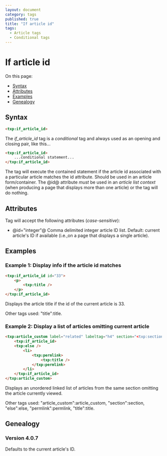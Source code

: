 ```yaml
---
layout: document
category: tags
published: true
title: "If article id"
tags:
  - Article tags
  - Conditional tags
---
```


# If article id

On this page:

* [Syntax](#user-content-syntax)
* [Attributes](#user-content-attributes)
* [Examples](#user-content-examples)
* [Genealogy](#user-content-genealogy)

## Syntax

```html
<txp:if_article_id>
```

The *if_article_id* tag is a _conditional_ tag and always used as an opening and closing pair, like this...

```html
<txp:if_article_id>
    ...conditional statement...
</txp:if_article_id>
```

The tag will execute the contained statement if the article id associated with a particular article matches the id attribute. Should be used in an article form/container. The @id@ attribute *must* be used in an *article list context* (when producing a page that displays more than one article) or the tag will do nothing.

## Attributes

Tag will accept the following attributes (*case-sensitive*):

* @id="integer"@
Comma delimited integer article ID list.
Default: current article's ID if available (i.e.,on a page that displays a single article).

## Examples

### Example 1: Display info if the article id matches

```html
<txp:if_article_id id="33">
    <p>
        <txp:title />
    </p>
</txp:if_article_id>
```

Displays the article title if the id of the current article is 33.

Other tags used: "title":title.

### Example 2: Display a list of articles omitting current article

```html
<txp:article_custom label="related" labeltag="h4" section="<txp:section />" wraptag="ul">
    <txp:if_article_id>
    <txp:else />
        <li>
            <txp:permlink>
                <txp:title />
            </txp:permlink>
        </li>
    </txp:if_article_id>
</txp:article_custom>
```

Displays an unordered linked list of articles from the same section omitting the article currently viewed.

Other tags used: "article_custom":article_custom, "section":section, "else":else, "permlink":permlink, "title":title.

## Genealogy

### Version 4.0.7

Defaults to the current article's ID.
